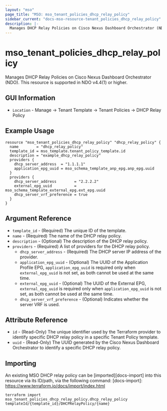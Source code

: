 ```yaml
---
layout: "mso"
page_title: "MSO: mso_tenant_policies_dhcp_relay_policy"
sidebar_current: "docs-mso-resource-tenant_policies_dhcp_relay_policy"
description: |-
  Manages DHCP Relay Policies on Cisco Nexus Dashboard Orchestrator (NDO)
---
```


# mso_tenant_policies_dhcp_relay_policy #

Manages DHCP Relay Policies on Cisco Nexus Dashboard Orchestrator (NDO). This resource is supported in NDO v4.4(1) or higher.

## GUI Information ##

* `Location` - Manage -> Tenant Template -> Tenant Policies -> DHCP Relay Policy

## Example Usage ##

```hcl
resource "mso_tenant_policies_dhcp_relay_policy" "dhcp_relay_policy" {
  name        = "dhcp_relay_policy"
  template_id = mso_template.tenant_policy_template.id
  description = "example_dhcp_relay_policy"
  providers {
    dhcp_server_address  = "1.1.1.1"
    application_epg_uuid = mso_schema_template_anp_epg.anp_epg.uuid
  }
  providers {
    dhcp_server_address        = "2.2.2.2"
    external_epg_uuid          = mso_schema_template_external_epg.ext_epg.uuid
    dhcp_server_vrf_preference = true
  }
}
```

## Argument Reference ##

* `template_id` - (Required) The unique ID of the template.
* `name` - (Required) The name of the DHCP relay policy.
* `description` - (Optional) The description of the DHCP relay policy.
* `providers` - (Required) A list of providers for the DHCP relay policy.
  * `dhcp_server_address` - (Required) The DHCP server IP address of the provider.
  * `application_epg_uuid` - (Optional) The UUID of the Application Profile EPG, `application_epg_uuid` is required only when `external_epg_uuid` is not set, as both cannot be used at the same time.
  * `external_epg_uuid` - (Optional) The UUID of the External EPG, `external_epg_uuid` is required only when `application_epg_uuid` is not set, as both cannot be used at the same time.
  * `dhcp_server_vrf_preference` - (Optional) Indicates whether the server VRF is used.

## Attribute Reference ##

* `id` - (Read-Only) The unique identifier used by the Terraform provider to identify specific DHCP relay policy in a specific Tenant Policy template.
* `uuid` - (Read-Only) The UUID generated by the Cisco Nexus Dashboard Orchestrator to identify a specific DHCP relay policy.

## Importing ##

An existing MSO DHCP relay policy can be [imported][docs-import] into this resource via its ID/path, via the following command: [docs-import]: <https://www.terraform.io/docs/import/index.html>

```
terraform import mso_tenant_policies_dhcp_relay_policy.dhcp_relay_policy templateId/{template_id}/DHCPRelayPolicy/{name}
```
